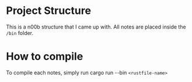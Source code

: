 # Project Structure

This is a n00b structure that I came up with. All notes are placed inside the `/bin` folder.

# How to compile

To compile each notes, simply run cargo run --bin `<rustfile-name>`
